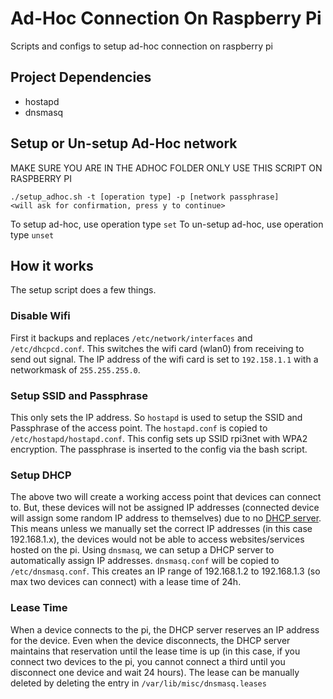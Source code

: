# Ad-Hoc Connection On Raspberry Pi
Scripts and configs to setup ad-hoc connection on raspberry pi
## Project Dependencies
 - hostapd
 - dnsmasq

## Setup or Un-setup Ad-Hoc network
MAKE SURE YOU ARE IN THE ADHOC FOLDER
ONLY USE THIS SCRIPT ON RASPBERRY PI
```
./setup_adhoc.sh -t [operation type] -p [network passphrase]
<will ask for confirmation, press y to continue>
```
To setup ad-hoc, use operation type `set`
To un-setup ad-hoc, use operation type `unset`

## How it works
The setup script does a few things.
### Disable Wifi
First it backups and replaces `/etc/network/interfaces` and `/etc/dhcpcd.conf`. This switches the wifi card (wlan0) from receiving to send out signal. The IP address of the wifi card is set to `192.158.1.1` with a networkmask of `255.255.255.0`.
### Setup SSID and Passphrase
This only sets the IP address. So `hostapd` is used to setup the SSID and Passphrase of the access point. The `hostapd.conf` is copied to `/etc/hostapd/hostapd.conf`. This config sets up SSID rpi3net with WPA2 encryption. The passphrase is inserted to the config via the bash script.
### Setup DHCP
The above two will create a working access point that devices can connect to. But, these devices will not be assigned IP addresses (connected device will assign some random IP address to themselves) due to no [DHCP server](https://en.wikipedia.org/wiki/Dynamic_Host_Configuration_Protocol). This means unless we manually set the correct IP addresses (in this case 192.168.1.x), the devices would not be able to access websites/services hosted on the pi.
Using `dnsmasq`, we can setup a DHCP server to automatically assign IP addresses. `dnsmasq.conf` will be copied to `/etc/dnsmasq.conf`. This creates an IP range of 192.168.1.2 to 192.168.1.3 (so max two devices can connect) with a lease time of 24h.
### Lease Time
When a device connects to the pi, the DHCP server reserves an IP address for the device. Even when the device disconnects, the DHCP server maintains that reservation until the lease time is up (in this case, if you connect two devices to the pi, you cannot connect a third until you disconnect one device and wait 24 hours). The lease can be manually deleted by deleting the entry in `/var/lib/misc/dnsmasq.leases`
